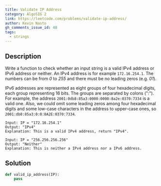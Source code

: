 ```yaml
---
title: Validate IP Address
category: AlgoSIG 2
link: https://leetcode.com/problems/validate-ip-address/
author: Kevin Nasto
gh_comments_issue_id: 48
tags:
  - strings
---
```


## Description

Write a function to check whether an input string is a valid IPv4 address or IPv6 address or neither. An IPv4 address is for example `172.16.254.1`. The numbers can be from *0* to *255* and there must be no leading zeros (e.g. *01*).

IPv6 addresses are represented as eight groups of four hexadecimal digits, each group representing 16 bits. The groups are separated by colons (":"). For example, the address `2001:0db8:85a3:0000:0000:8a2e:0370:7334` is a valid one. Also, we could omit some leading zeros among four hexadecimal digits and some low-case characters in the address to upper-case ones, so `2001:db8:85a3:0:0:8A2E:0370:7334`.

```
Input: IP = "172.16.254.1"
Output: "IPv4"
Explanation: This is a valid IPv4 address, return "IPv4".
```

```
Input: IP = "256.256.256.256"
Output: "Neither"
Explanation: This is neither a IPv4 address nor a IPv6 address.
```

## Solution

```python
def valid_ip_address(IP):
    pass
```
